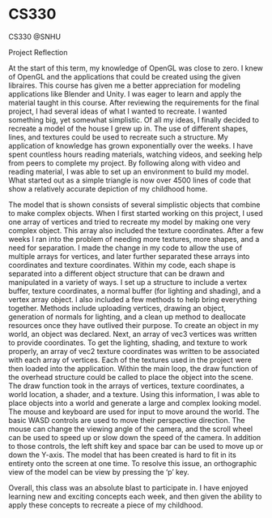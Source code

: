 # CS330
CS330 @SNHU 

Project Reflection

At the start of this term, my knowledge of OpenGL was close to zero. I knew of OpenGL and the applications that could be created using the given libraires. This course has
given me a better appreciation for modeling applications like Blender and Unity. I was eager to learn and apply the material taught in this course. After reviewing the 
requirements for the final project, I had several ideas of what I wanted to recreate. I wanted something big, yet somewhat simplistic. Of all my ideas, I finally decided to 
recreate a model of the house I grew up in. The use of different shapes, lines, and textures could be used to recreate such a structure. My application of knowledge has grown 
exponentially over the weeks. I have spent countless hours reading materials, watching videos, and seeking help from peers to complete my project. By following along with video 
and reading material, I was able to set up an environment to build my model. What started out as a simple triangle is now over 4500 lines of code that show a relatively accurate 
depiction of my childhood home. 

The model that is shown consists of several simplistic objects that combine to make complex objects. When I first started working on this project, I used one array of 
vertices and tried to recreate my model by making one very complex object. This array also included the texture coordinates. After a few weeks I ran into the problem of needing 
more textures, more shapes, and a need for separation. I made the change in my code to allow the use of multiple arrays for vertices, and later further separated these arrays into 
coordinates and texture coordinates. 
Within my code, each shape is separated into a different object structure that can be drawn and manipulated in a variety of ways. I set up a structure to include a vertex buffer, 
texture coordinates, a normal buffer (for lighting and shading), and a vertex array object. I also included a few methods to help bring everything together. Methods include 
uploading vertices, drawing an object, generation of normals for lighting, and a clean up method to deallocate resources once they have outlived their purpose. To create an object 
in my world, an object was declared. Next, an array of vec3 vertices was written to provide coordinates. To get the lighting, shading, and texture to work properly, an array of 
vec2 texture coordinates was written to be associated with each array of vertices. Each of the textures used in the project were then loaded into the application. Within the main 
loop, the draw function of the overhead structure could be called to place the object into the scene. The draw function took in the arrays of vertices, texture coordinates, a 
world location, a shader, and a texture. Using this information, I was able to place objects into a world and generate a large and complex looking model.
The mouse and keyboard are used for input to move around the world. The basic WASD controls are used to move their perspective direction. The mouse can change the viewing angle of 
the camera, and the scroll wheel can be used to speed up or slow down the speed of the camera. In addition to those controls, the left shift key and space bar can be used to move 
up or down the Y-axis. The model that has been created is hard to fit in its entirety onto the screen at one time. To resolve this issue, an orthographic view of the model can be 
view by pressing the ‘p’ key.

Overall, this class was an absolute blast to participate in. I have enjoyed learning new and exciting concepts each week, and then given the ability to apply these 
concepts to recreate a piece of my childhood. 
